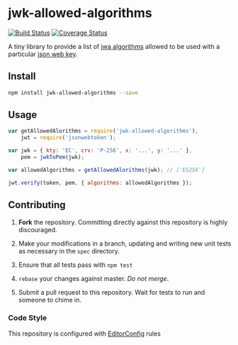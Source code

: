 # jwk-allowed-algorithms

[![Build Status](https://travis-ci.org/Brightspace/node-jwk-allowed-algorithms.svg?branch=master)](https://travis-ci.org/Brightspace/node-jwk-allowed-algorithms) [![Coverage Status](https://coveralls.io/repos/Brightspace/node-jwk-allowed-algorithms/badge.svg)](https://coveralls.io/r/Brightspace/node-jwk-allowed-algorithms)

A tiny library to provide a list of [jwa algorithms][algs] allowed to be used
with a particular [json web key][jwk].

## Install
```sh
npm install jwk-allowed-algorithms --save
```

## Usage
```js
var getAllowedAlorithms = require('jwk-allowed-algorithms'),
	jwt = require('jsonwebtoken');

var jwk = { kty: 'EC', crv: 'P-256', x: '...', y: '...' },
	pem = jwkToPem(jwk);

var allowedAlgorithms = getAllowedAlorithms(jwk); // ['ES256']

jwt.verify(token, pem, { algorithms: allowedAlgorithms });
```

## Contributing

1. **Fork** the repository. Committing directly against this repository is
   highly discouraged.

2. Make your modifications in a branch, updating and writing new unit tests
   as necessary in the `spec` directory.

3. Ensure that all tests pass with `npm test`

4. `rebase` your changes against master. *Do not merge*.

5. Submit a pull request to this repository. Wait for tests to run and someone
   to chime in.

### Code Style

This repository is configured with [EditorConfig][EditorConfig] rules

[algs]: https://tools.ietf.org/html/rfc7518#section-3.1
[jwk]: https://tools.ietf.org/html/rfc7517
[EditorConfig]: http://editorconfig.org/
